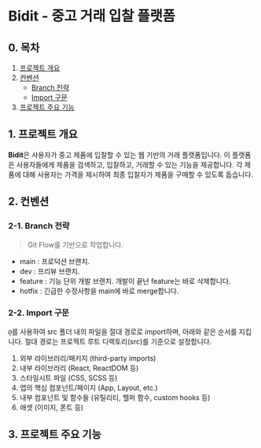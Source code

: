 # Bidit - 중고 거래 입찰 플랫폼

## 0. 목차

1. [프로젝트 개요](#0-프로젝트-개요)
2. [컨벤션](#2-컨벤션)
   - [Branch 전략](#2-1-branch-전략)
   - [Import 구문](#2-2-import-구문)
3. [프로젝트 주요 기능](#3-프로젝트-주요-기능)

## 1. 프로젝트 개요

**Bidit**은 사용자가 중고 제품에 입찰할 수 있는 웹 기반의 거래 플랫폼입니다. 이 플랫폼은 사용자들에게 제품을 검색하고, 입찰하고, 거래할 수 있는 기능을 제공합니다. 각 제품에 대해 사용자는 가격을 제시하여 최종 입찰자가 제품을 구매할 수 있도록 돕습니다.

## 2. 컨벤션

### 2-1. Branch 전략

> Git Flow를 기반으로 작업합니다.

- main : 프로덕션 브랜치.
- dev : 프리뷰 브랜치.
- feature : 기능 단위 개발 브랜치. 개발이 끝난 feature는 바로 삭제합니다.
- hotfix : 긴급한 수정사항을 main에 바로 merge합니다.

### 2-2. Import 구문

`@`를 사용하여 src 폴더 내의 파일을 절대 경로로 import하며, 아래와 같은 순서를 지킵니다. 절대 경로는 프로젝트 루트 디렉토리(src)를 기준으로 설정합니다.

1. 외부 라이브러리/패키지 (third-party imports)
2. 내부 라이브러리 (React, ReactDOM 등)
3. 스타일시트 파일 (CSS, SCSS 등)
4. 앱의 핵심 컴포넌트/페이지 (App, Layout, etc.)
5. 내부 컴포넌트 및 함수들 (유틸리티, 헬퍼 함수, custom hooks 등)
6. 애셋 (이미지, 폰트 등)

## 3. 프로젝트 주요 기능

